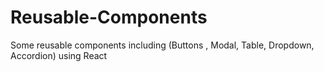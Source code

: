 # Reusable-Components
Some reusable components including (Buttons , Modal, Table, Dropdown, Accordion) using React
